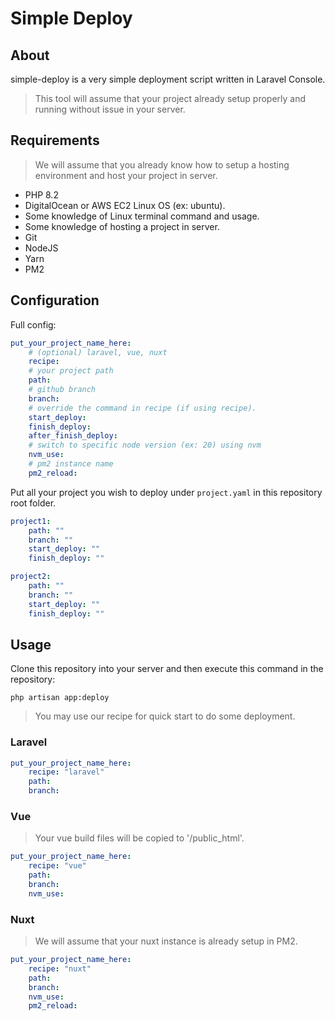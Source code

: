 # Simple Deploy

## About

simple-deploy is a very simple deployment script written in Laravel Console.

> This tool will assume that your project already setup properly and running without issue in your server.

## Requirements

> We will assume that you already know how to setup a hosting environment and host your project in server.

-   PHP 8.2
-   DigitalOcean or AWS EC2 Linux OS (ex: ubuntu).
-   Some knowledge of Linux terminal command and usage.
-   Some knowledge of hosting a project in server.
-   Git
-   NodeJS
-   Yarn
-   PM2

## Configuration

Full config:

```yaml
put_your_project_name_here:
    # (optional) laravel, vue, nuxt
    recipe:
    # your project path
    path:
    # github branch
    branch:
    # override the command in recipe (if using recipe).
    start_deploy:
    finish_deploy:
    after_finish_deploy:
    # switch to specific node version (ex: 20) using nvm
    nvm_use:
    # pm2 instance name
    pm2_reload:
```

Put all your project you wish to deploy under `project.yaml` in this repository root folder.

```yaml
project1:
    path: ""
    branch: ""
    start_deploy: ""
    finish_deploy: ""

project2:
    path: ""
    branch: ""
    start_deploy: ""
    finish_deploy: ""
```

## Usage

Clone this repository into your server and then execute this command in the repository:

`php artisan app:deploy`

> You may use our recipe for quick start to do some deployment.

### Laravel

```yaml
put_your_project_name_here:
    recipe: "laravel"
    path:
    branch:
```

### Vue

> Your vue build files will be copied to '<your project folder>/public_html'.

```yaml
put_your_project_name_here:
    recipe: "vue"
    path:
    branch:
    nvm_use:
```

### Nuxt

> We will assume that your nuxt instance is already setup in PM2.

```yaml
put_your_project_name_here:
    recipe: "nuxt"
    path:
    branch:
    nvm_use:
    pm2_reload:
```
